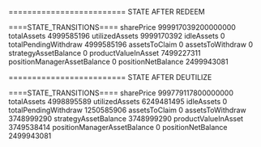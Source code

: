 =========================
STATE AFTER REDEEM

====STATE_TRANSITIONS====
sharePrice 999917039200000000
totalAssets 4999585196
utilizedAssets 9999170392
idleAssets 0
totalPendingWithdraw 4999585196
assetsToClaim 0
assetsToWithdraw 0
strategyAssetBalance 0
productValueInAsset 7499227311
positionManagerAssetBalance 0
positionNetBalance 2499943081

=========================
STATE AFTER DEUTILIZE

====STATE_TRANSITIONS====
sharePrice 999779117800000000
totalAssets 4998895589
utilizedAssets 6249481495
idleAssets 0
totalPendingWithdraw 1250585906
assetsToClaim 0
assetsToWithdraw 3748999290
strategyAssetBalance 3748999290
productValueInAsset 3749538414
positionManagerAssetBalance 0
positionNetBalance 2499943081
